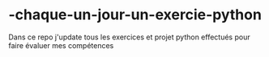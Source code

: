 # -chaque-un-jour-un-exercie-python
Dans ce repo j'update tous les exercices et projet python effectués pour faire évaluer mes compétences 
